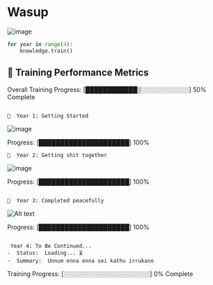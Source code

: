 # Wasup 

![image](https://drive.google.com/file/d/1zBkxGE8es5eE1K6HM7Myt5wOsZXCs9bh/view?usp=drive_link)

```python
for year in range(4):
    knowledge.train()

```
## 🧠 Training Performance Metrics

Overall Training Progress: [████████████▒░░░░░░░░░░░] 50% Complete
```

📅  Year 1: Getting Started 
```
![image](https://github.com/user-attachments/assets/36d82932-7d5b-422d-8bcf-34476457709d)

Progress: [█████████████████████] 100%
```
📅  Year 2: Getting shit together
```
![image](https://github.com/user-attachments/assets/7b3e11e5-6e21-43a8-afd8-724bfe6a8c73)

Progress: [█████████████████████] 100%
```

📅  Year 3: Completed peacefully 
```

![Alt text](https://media1.giphy.com/media/v1.Y2lkPTc5MGI3NjExcHpqY2kyYnh4NmZlbncydjd4NTl2N2xnNmMwNDFrb203Z3Q2eTlsOCZlcD12MV9pbnRlcm5hbF9naWZfYnlfaWQmY3Q9Zw/blSTtZehjAZ8I/giphy.gif)

Progress: [█████████████████████] 100%
```

 Year 4: To Be Continued... 
-  Status:  Loading... ⏳
-  Summary:  Unnum enna enna sei kathu irrukano

```
Training Progress: [░░░░░░░░░░░░░░░░░░░░] 0% Complete
